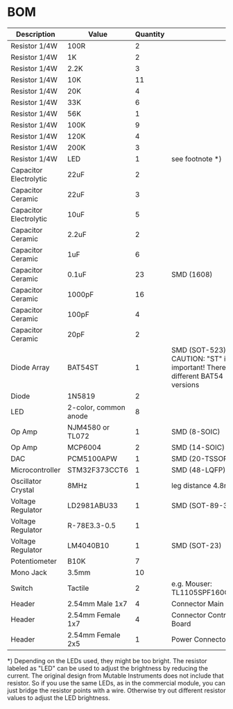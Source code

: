 # BOM

| Description | Value | Quantity | |
| --- | --- | --- | --- |
| Resistor 1/4W | 100R | 2 | |
| Resistor 1/4W | 1K | 2 | |
| Resistor 1/4W | 2.2K | 3 | |
| Resistor 1/4W | 10K | 11 | |
| Resistor 1/4W | 20K | 4 | |
| Resistor 1/4W | 33K | 6 | |
| Resistor 1/4W | 56K | 1 | |
| Resistor 1/4W | 100K | 9 | |
| Resistor 1/4W | 120K | 4 | |
| Resistor 1/4W | 200K | 3 | |
| Resistor 1/4W | LED | 1 | see footnote *) |
| Capacitor Electrolytic | 22uF | 2 | |
| Capacitor Ceramic | 22uF | 3 | |
| Capacitor Electrolytic | 10uF | 5 | |
| Capacitor Ceramic | 2.2uF | 2 | |
| Capacitor Ceramic | 1uF | 6 | |
| Capacitor Ceramic | 0.1uF | 23 | SMD (1608) |
| Capacitor Ceramic | 1000pF | 16 | |
| Capacitor Ceramic | 100pF | 4 | |
| Capacitor Ceramic | 20pF | 2 | |
| Diode Array | BAT54ST | 1 | SMD (SOT-523). CAUTION: "ST" is important! There are different BAT54 versions |
| Diode | 1N5819 | 2 | |
| LED | 2-color, common anode | 8 | |
| Op Amp | NJM4580 or TL072 | 1 | SMD (8-SOIC) |
| Op Amp | MCP6004 | 2 | SMD (14-SOIC) |
| DAC | PCM5100APW | 1 | SMD (20-TSSOP) |
| Microcontroller | STM32F373CCT6 | 1 | SMD (48-LQFP) |
| Oscillator Crystal | 8MHz | 1 | leg distance 4.8mm |
| Voltage Regulator | LD2981ABU33 | 1 | SMD (SOT-89-3) |
| Voltage Regulator | R-78E3.3-0.5 | 1 | |
| Voltage Regulator | LM4040B10 | 1 | SMD (SOT-23) |
| Potentiometer | B10K | 7 | |
| Mono Jack | 3.5mm | 10 | |
| Switch | Tactile | 2 | e.g. Mouser: TL1105SPF160Q1RBLK |
| Header | 2.54mm Male 1x7 | 4 | Connector Main Board |
| Header | 2.54mm Female 1x7 | 4 | Connector Control Board |
| Header | 2.54mm Female 2x5 | 1 | Power Connector |

*) Depending on the LEDs used, they might be too bright. The resistor labeled as "LED" can be used to adjust the brightness by reducing the current. The original design from Mutable Instruments does not include that resistor. So if you use the same LEDs, as in the commercial module, you can just bridge the resistor points with a wire. Otherwise try out different resistor values to adjust the LED brightness.

